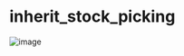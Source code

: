 # inherit_stock_picking

![image](https://user-images.githubusercontent.com/41300042/179403276-1984894f-eb51-424f-847a-7365559f8b48.png)
